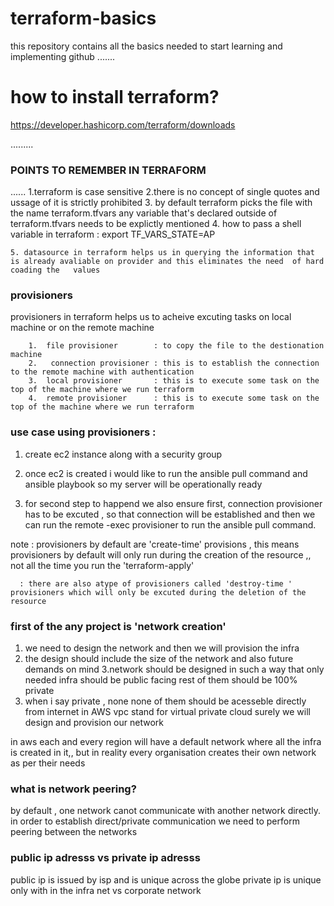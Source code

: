 # terraform-basics

this repository contains all the basics needed to start learning and implementing github
.......

# how to install terraform?
https://developer.hashicorp.com/terraform/downloads

.........

###   POINTS TO REMEMBER IN TERRAFORM
......
     1.terraform is case sensitive
     2.there is no concept of single quotes and ussage of it is strictly prohibited
    3. by default terraform picks the file with the name terraform.tfvars any variable that's declared outside of terraform.tfvars needs to be explictly mentioned
    4. how to pass a shell variable in terraform : export TF_VARS_STATE=AP

    5. datasource in terraform helps us in querying the information that is already avaliable on provider and this eliminates the need  of hard coading the   values


 ### provisioners   
 provisioners in terraform helps us to acheive excuting tasks on local machine or on the remote machine

        1.  file provisioner        : to copy the file to the destionation machine
        2.   connection provisioner : this is to establish the connection to the remote machine with authentication
        3.  local provisioner       : this is to execute some task on the top of the machine where we run terraform
        4.  remote provisioner      : this is to execute some task on the top of the machine where we run terraform


### use case using provisioners :
  1. create ec2 instance along with a security group 
  2.  once ec2 is created i would like to run the ansible pull command and ansible playbook so my server will be operationally ready

  3. for second step to happend we also ensure first, connection provisioner has to be excuted , so that connection will be established and then we can run the remote -exec provisioner to run the ansible pull command.


note : provisioners by default are 'create-time' provisions , this means provisioners by default will only run during the creation of the resource ,, not all the time you run the 'terraform-apply'

      : there are also atype of provisioners called 'destroy-time ' provisioners which will only be excuted during the deletion of the resource

### first of the any project is 'network creation'

1. we need to design the network and then we will provision the infra
2. the design should include the size of the network and also future demands on mind 
3.network should be designed in such a way that only needed infra should be public facing rest of them should be 100% private
4. when i say private , none none of them should be acesseble directly from internet
in AWS vpc stand for virtual private cloud
surely we will design and provision our network

in aws each and every region will have a default network where all the infra is created in it,, but in reality every organisation creates their own network as per their needs 


### what is network peering?
by default , one network canot communicate with another network directly. in order to establish direct/private communication we need to perform peering between the networks

### public ip adresss vs private ip adresss

public ip is issued by isp  and is unique across the globe
private ip is unique only with in the infra net vs corporate network
